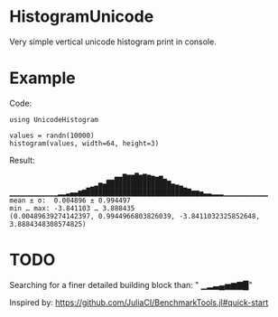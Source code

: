 # HistogramUnicode
Very simple vertical unicode histogram print in console. 

# Example
Code:
```
using UnicodeHistogram

values = randn(10000)
histogram(values, width=64, height=3)
```
Result:
```
                        ▁▁▄▄▇▆▆█▆▇▆▅▄▅▂                         
                   ▁▂▃▆▅████████████████▅▄▃▁                    
▁▁▁▁▁▁▁▁▁▁▁▁▂▂▃▄▄▆▇██████████████████████████▆▆▅▃▃▂▂▂▁▁▁▁▁▁▁▁▁▁▁
mean ± σ:  0.004896 ± 0.994497
min … max: -3.841103 … 3.888435
(0.00489639274142397, 0.9944966803826039, -3.8411032325852648, 3.8884348308574825)
```

# TODO
Searching for a finer detailed building block than: " ▁▂▃▄▅▆▇█"


Inspired by: https://github.com/JuliaCI/BenchmarkTools.jl#quick-start